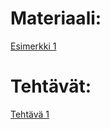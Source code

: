 # Materiaali:
[ Esimerkki 1 ]( Esimerkki_01/index.md ) 
 

# Tehtävät:
[ Tehtävä 1 ]( Tehtava_1/index.md ) 